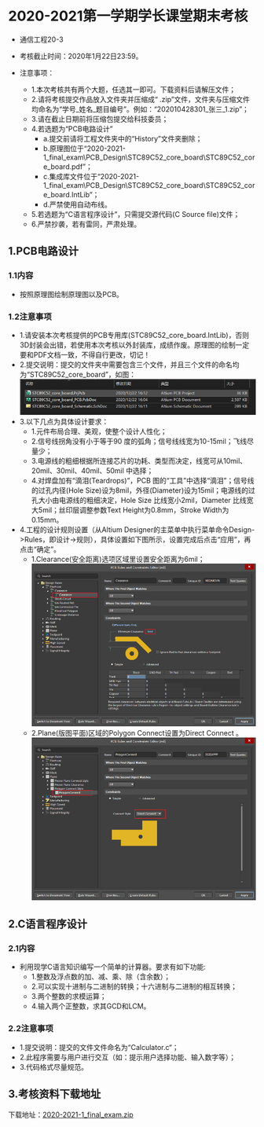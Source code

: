 # 2020-2021第一学期学长课堂期末考核

- 通信工程20-3

- 考核截止时间：2020年1月22日23:59。

- 注意事项：
  - 1.本次考核共有两个大题，任选其一即可。下载资料后请解压文件；
  - 2.请将考核提交作品放入文件夹并压缩成“ .zip”文件，文件夹与压缩文件均命名为“学号_姓名_题目编号”。例如：“202010428301_张三_1.zip”；
  - 3.请在截止日期前将压缩包提交给科技委员；
  - 4.若选题为“PCB电路设计”
    - a.提交前请将工程文件夹中的“History”文件夹删除；
    - b.原理图位于“2020-2021-1_final_exam\PCB_Design\STC89C52_core_board\STC89C52_core_board.pdf”；
    - c.集成库文件位于“2020-2021-1_final_exam\PCB_Design\STC89C52_core_board\STC89C52_core_board.IntLib”；
    - d.严禁使用自动布线。
  - 5.若选题为“C语言程序设计”，只需提交源代码(C Source file)文件；
  - 6.严禁抄袭，若有雷同，严肃处理。

## 1.PCB电路设计

### 1.1内容

- 按照原理图绘制原理图以及PCB。

### 1.2注意事项

- 1.请安装本次考核提供的PCB专用库(STC89C52_core_board.IntLib)，否则3D封装会出错，若使用本次考核以外封装库，成绩作废。原理图的绘制一定要和PDF文档一致，不得自行更改，切记！
- 2.提交说明：提交的文件夹中需要包含三个文件，并且三个文件的命名均为“STC89C52_core_board”，如图：
![3_fiels](data/img/2020-12-22_16-25-57_img.png)
- 3.以下几点为具体设计要求：
  - 1.元件布局合理、美观，使整个设计人性化；
  - 2.信号线拐角没有小于等于90 度的弧角；信号线线宽为10-15mil；飞线尽量少；
  - 3.电源线的粗细根据所连接芯片的功耗、类型而决定，线宽可从10mil、20mil、30mil、40mil、50mil 中选择；
  - 4.对焊盘加有“滴泪(Teardrops)”，PCB 图的“工具”中选择“滴泪”；信号线的过孔内径(Hole Size)设为8mil，外径(Diameter)设为15mil；电源线的过孔大小由电源线的粗细决定，Hole Size 比线宽小2mil，Diameter 比线宽大5mil；丝印层调整参数Text Height为0.8mm，Stroke Width为0.15mm。
- 4.工程的设计规则设置（从Altium Designer的主菜单中执行菜单命令Design->Rules，即设计->规则），具体设置如下图所示，设置完成后点击“应用”，再点击“确定”。
  - 1.Clearance(安全距离)选项区域里设置安全距离为6mil；
![Clearance](data/img/2020-12-22_16-30-40_PCB_Rules_and_Constraints_Editor.png)
  - 2.Plane(版图平面)区域的Polygon Connect设置为Direct Connect 。
![Polygon Connect](data/img/2020-12-22_16-31-31_PCB_Rules_and_Constraints_Editor.png)

## 2.C语言程序设计

### 2.1内容

- 利用现学C语言知识编写一个简单的计算器。要求有如下功能:
  - 1.整数及浮点数的加、减、乘、除（含余数）；
  - 2.可以实现十进制与二进制的转换；十六进制与二进制的相互转换；
  - 3.两个整数的求模运算；
  - 4.输入两个正整数，求其GCD和LCM。

### 2.2注意事项

- 1.提交说明：提交的文件文件命名为“Calculator.c“；
- 2.此程序需要与用户进行交互（如：提示用户选择功能、输入数字等）；
- 3.代码格式尽量规范。

## 3.考核资料下载地址

下载地址：[2020-2021-1_final_exam.zip](https://cs-ans.chaoxing.com/download/5651a542ee6e8fee9d4151162760fbf7)
